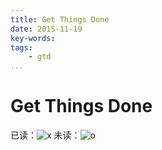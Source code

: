 ```yaml
---
title: Get Things Done
date: 2015-11-19
key-words:
tags:
    - gtd
...
```


Get Things Done
===============

已读：![x]
未读：![o]

[x]: http://gnat.qiniudn.com/ico/book.ico
[o]: http://gnat.qiniudn.com/ico/yin-yang-gif.ico
